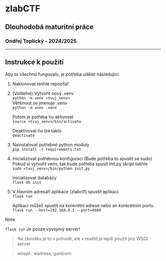 # zlabCTF

## Dlouhodobá maturitní práce

### Ondřej Teplický - 2024/2025

---

## Instrukce k použití

Aby to všechno fungovalo, je potřeba udělat následující:

1. Naklonovat tenhle repozitář

2. (Volitelné) Vytvořit nový .venv\
	```python -m venv <tvuj_venv>```\
	Většinout se jmenuje .venv\
	```python -m venv .venv```
	
	Potom je potřeba ho aktivovat\
	```source <tvuj_venv>/bin/activate```

	Deaktivovat ho lze takto\
	```deactivate```

3. Nainstalovat potřebné python moduly\
	```pip install -r requirements.txt```

4. Inicializovat potřebnou konfiguraci (Bude potřeba to spustit se sudo)
	Pokud si vytvořil venv, tak bude potřeba spusit init.py skript takhle\
	```sudo <tvuj_venv>/bin/python init.py```
	
	Inicializovat databázy\
	```flask db init```

5. V hlavním adresáři aplikace (zlabctf) spustit aplikaci\
	```flask run```

	Aplikaci můžeš spustit na konkrétní adrese nebo an konkrétním portu\
	```flask run --host=192.168.0.1 --port=8080```

> [!NOTE]
> ```flask run``` Je pouze vývojový server!

> Na zkoušku je to v pohodě, ale v realitě je lepší použít jiný WSGI server.
 
> wnapř.: waitress, gunicorn
	
